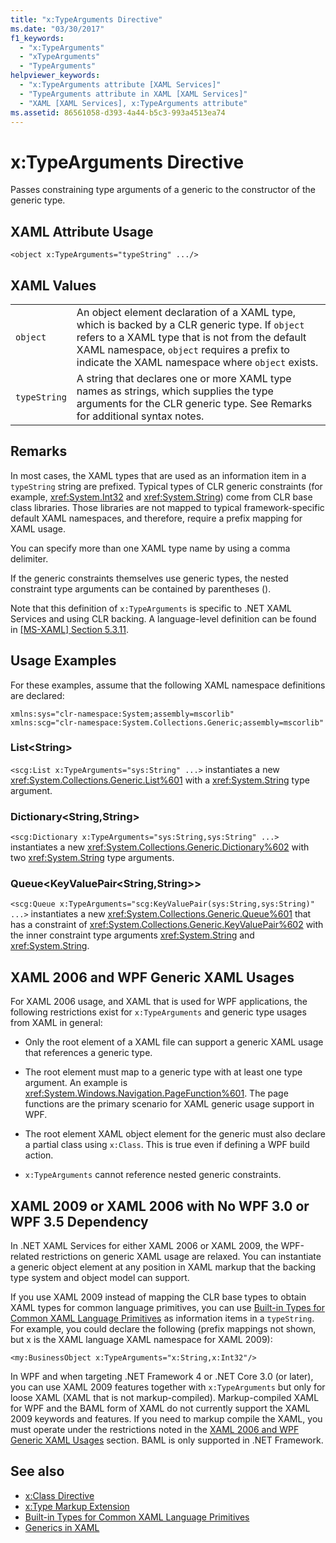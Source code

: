 ```yaml
---
title: "x:TypeArguments Directive"
ms.date: "03/30/2017"
f1_keywords: 
  - "x:TypeArguments"
  - "xTypeArguments"
  - "TypeArguments"
helpviewer_keywords: 
  - "x:TypeArguments attribute [XAML Services]"
  - "TypeArguments attribute in XAML [XAML Services]"
  - "XAML [XAML Services], x:TypeArguments attribute"
ms.assetid: 86561058-d393-4a44-b5c3-993a4513ea74
---
```

# x:TypeArguments Directive

Passes constraining type arguments of a generic to the constructor of the generic type.

## XAML Attribute Usage

```xaml
<object x:TypeArguments="typeString" .../>
```

## XAML Values

|||
|-|-|
|`object`|An object element declaration of a XAML type, which is backed by a CLR generic type. If `object` refers to a XAML type that is not from the default XAML namespace, `object` requires a prefix to indicate the XAML namespace where `object` exists.|
|`typeString`|A string that declares one or more XAML type names as strings, which supplies the type arguments for the CLR generic type. See Remarks for additional syntax notes.|

## Remarks

In most cases, the XAML types that are used as an information item in a `typeString` string are prefixed. Typical types of CLR generic constraints (for example, <xref:System.Int32> and <xref:System.String>) come from CLR base class libraries. Those libraries are not mapped to typical framework-specific default XAML namespaces, and therefore, require a prefix mapping for XAML usage.

You can specify more than one XAML type name by using a comma delimiter.

If the generic constraints themselves use generic types, the nested constraint type arguments can be contained by parentheses ().

Note that this definition of `x:TypeArguments` is specific to .NET XAML Services and using CLR backing. A language-level definition can be found in [\[MS-XAML\] Section 5.3.11](/previous-versions/msp-n-p/ff650760(v=pandp.10)).

## Usage Examples

For these examples, assume that the following XAML namespace definitions are declared:

```xaml
xmlns:sys="clr-namespace:System;assembly=mscorlib"
xmlns:scg="clr-namespace:System.Collections.Generic;assembly=mscorlib"
```

### List\<String>

`<scg:List x:TypeArguments="sys:String" ...>` instantiates a new <xref:System.Collections.Generic.List%601> with a <xref:System.String> type argument.

### Dictionary\<String,String>

`<scg:Dictionary x:TypeArguments="sys:String,sys:String" ...>` instantiates a new <xref:System.Collections.Generic.Dictionary%602> with two <xref:System.String> type arguments.

### Queue<KeyValuePair\<String,String>>

`<scg:Queue x:TypeArguments="scg:KeyValuePair(sys:String,sys:String)" ...>` instantiates a new <xref:System.Collections.Generic.Queue%601> that has a constraint of <xref:System.Collections.Generic.KeyValuePair%602> with the inner constraint type arguments <xref:System.String> and <xref:System.String>.

## XAML 2006 and WPF Generic XAML Usages

For XAML 2006 usage, and XAML that is used for WPF applications, the following restrictions exist for `x:TypeArguments` and generic type usages from XAML in general:

- Only the root element of a XAML file can support a generic XAML usage that references a generic type.

- The root element must map to a generic type with at least one type argument. An example is <xref:System.Windows.Navigation.PageFunction%601>. The page functions are the primary scenario for XAML generic usage support in WPF.

- The root element XAML object element for the generic must also declare a partial class using `x:Class`. This is true even if defining a WPF build action.

- `x:TypeArguments` cannot reference nested generic constraints.

## XAML 2009 or XAML 2006 with No WPF 3.0 or WPF 3.5 Dependency

In .NET XAML Services for either XAML 2006 or XAML 2009, the WPF-related restrictions on generic XAML usage are relaxed. You can instantiate a generic object element at any position in XAML markup that the backing type system and object model can support.

If you use XAML 2009 instead of mapping the CLR base types to obtain XAML types for common language primitives, you can use [Built-in Types for Common XAML Language Primitives](types-for-primitives.md) as information items in a `typeString`. For example, you could declare the following (prefix mappings not shown, but x is the XAML language XAML namespace for XAML 2009):

```xaml
<my:BusinessObject x:TypeArguments="x:String,x:Int32"/>
```

In WPF and when targeting .NET Framework 4 or .NET Core 3.0 (or later), you can use XAML 2009 features together with `x:TypeArguments` but only for loose XAML (XAML that is not markup-compiled). Markup-compiled XAML for WPF and the BAML form of XAML do not currently support the XAML 2009 keywords and features. If you need to markup compile the XAML, you must operate under the restrictions noted in the [XAML 2006 and WPF Generic XAML Usages](#xaml-2006-and-wpf-generic-xaml-usages) section. BAML is only supported in .NET Framework.

## See also

- [x:Class Directive](xclass-directive.md)
- [x:Type Markup Extension](xtype-markup-extension.md)
- [Built-in Types for Common XAML Language Primitives](types-for-primitives.md)
- [Generics in XAML](generics.md)

